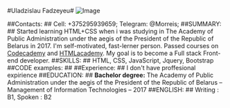 #Uladzislau Fadzeyeu#
![Image](https://avatars2.githubusercontent.com/u/60485692?s=460&v=4)

##Contacts: ##
Cell: +375295939659;
Telegram: @Morreis;
##SUMMARY: ##
Started learning HTML+CSS when i was studying in The Academy of Public Administration under the aegis of the President of the Republic of Belarus in 2017. I'm self-motivated, fast-lerner person. Passed courses on [Codecademy](https://www.codecademy.com/learn) and [HTMLacademy](https://htmlacademy.ru/). My goal is to become a Full stack Front-end developer.
##SKILLS: ##
HTML, CSS, JavaScript, Jquery, Bootstrap
##CODE examples: ##
##Experience: ##
I don't have proffesional expirience
##EDUCATION: ##
**Bachelor degree:** The Academy of Public Administration under the aegis of the President of the Republic of Belarus – Management of Information Technologies – 2017
##ENGLISH: ##
Writing : B1, Spoken : B2